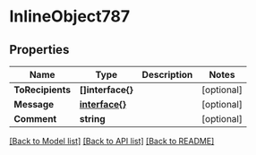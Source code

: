 # InlineObject787

## Properties

Name | Type | Description | Notes
------------ | ------------- | ------------- | -------------
**ToRecipients** | **[]interface{}** |  | [optional] 
**Message** | [**interface{}**](.md) |  | [optional] 
**Comment** | **string** |  | [optional] 

[[Back to Model list]](../README.md#documentation-for-models) [[Back to API list]](../README.md#documentation-for-api-endpoints) [[Back to README]](../README.md)


